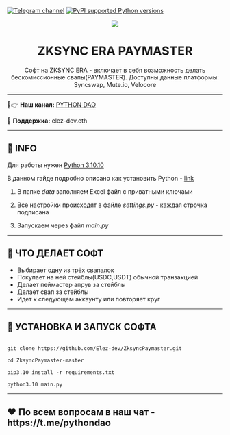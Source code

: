 [![Telegram channel](https://img.shields.io/endpoint?url=https://runkit.io/damiankrawczyk/telegram-badge/branches/master?url=https://t.me/developercode1)](https://t.me/developercode1)
[![PyPI supported Python versions](https://img.shields.io/badge/Python%203.10.10-8A2BE2)](https://www.python.org/downloads/release/python-31010/)

<div align="center">
  <img src="https://miro.medium.com/v2/resize:fit:1400/format:webp/1*WehIRwTjZydXnttPasC0iQ.jpeg"  />
  <h1>ZKSYNC ERA PAYMASTER</h1>
  <p>Софт на ZKSYNC ERA - включает в себя возможность делать бескомиссионные свапы(PAYMASTER). Доступны данные платформы: Syncswap, Mute.io, Velocore</p>
</div>

---

🤠👉 <b>Наш канал:</b> [PYTHON DAO](https://t.me/developercode1)

🤗 <b>Поддержка:</b> elez-dev.eth

---
<h2>🙊 INFO</h2>

Для работы нужен [Python 3.10.10](https://www.python.org/downloads/release/python-31010/)

В данном гайде подробно описано как установить Python - [link](https://mirror.xyz/wiedzmin.eth/Z06W81VrxO9KI88vkcxeW0Lc8f2nBo5Wdyqce0HTNm8)

1. В папке _data_ заполняем Excel файл с приватными ключами

2. Все настройки происходят в файле _settings.py_ - каждая строчка подписана

3. Запускаем через файл _main.py_

---  
<h2>🙊 ЧТО ДЕЛАЕТ СОФТ</h2>

- Выбирает одну из трёх свапалок
- Покупает на ней стейблы(USDC,USDT) обычной транзакцией
- Делает пеймастер апрув за стейблы
- Делает свап за стейблы
- Идет к следующем аккаунту или повторяет круг

---
<h2>🚀 УСТАНОВКА И ЗАПУСК СОФТА</h2>

```

git clone https://github.com/Elez-dev/ZksyncPaymaster.git

cd ZksyncPaymaster-master

pip3.10 install -r requirements.txt

python3.10 main.py

```

---
<h2>❤️ По всем вопросам в наш чат - https://t.me/pythondao</h2>

